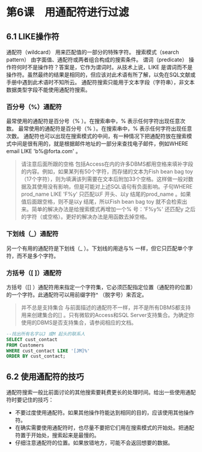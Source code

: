 # 第6课　用通配符进行过滤
## 6.1 LIKE操作符
通配符（wildcard） 用来匹配值的一部分的特殊字符。
搜索模式（search pattern） 由字面值、通配符或两者组合构成的搜索条件。
谓词（predicate） 操作符何时不是操作符？答案是，它作为谓词时。从技术上说，LIKE 是谓词而不是操作符。虽然最终的结果是相同的，但应该对此术语有所了解，以免在SQL文献或手册中遇到此术语时不知所云。
通配符搜索只能用于文本字段（字符串），非文本数据类型字段不能使用通配符搜索。
### 百分号（%）通配符
最常使用的通配符是百分号（% ）。在搜索串中，% 表示任何字符出现任意次数。
最常使用的通配符是百分号（% ）。在搜索串中，% 表示任何字符出现任意次数。
通配符也可以出现在搜索模式的中间，有一种情况下把通配符放在搜索模式中间是很有用的，就是根据邮件地址的一部分来查找电子邮件，例如WHERE email LIKE 'b%@forta.com' 。
> 请注意后面所跟的空格
> 包括Access在内的许多DBMS都用空格来填补字段的内容。例如，如果某列有50个字符，而存储的文本为Fish bean bag toy （17个字符），则为填满该列需要在文本后附加33个空格。这样做一般对数据及其使用没有影响，但是可能对上述SQL语句有负面影响。子句WHERE prod_name LIKE 'F%y' 只匹配以F 开头、以y 结尾的prod_name 。如果值后面跟空格，则不是以y 结尾，所以Fish bean bag toy 就不会检索出来。简单的解决办法是给搜索模式再增加一个% 号：'F%y%' 还匹配y 之后的字符（或空格）。更好的解决办法是用函数去掉空格。

### 下划线（\_）通配符
另一个有用的通配符是下划线（\_ ）。下划线的用途与% 一样，但它只匹配单个字符，而不是多个字符。
### 方括号（[ ]）通配符
方括号（[] ）通配符用来指定一个字符集，它必须匹配指定位置（通配符的位置）的一个字符。此通配符可以用前缀字符^ （脱字号）来否定。
> 并不总是支持集合
> 与前面描述的通配符不一样，并不是所有DBMS都支持用来创建集合的[] 。只有微软的Access和SQL Server支持集合。为确定你使用的DBMS是否支持集合，请参阅相应的文档。

```sql
--找出所有名字以J 或M 起头的联系人
SELECT cust_contact
FROM Customers
WHERE cust_contact LIKE '[JM]%'
ORDER BY cust_contact;
```

## 6.2 使用通配符的技巧
通配符搜索一般比前面讨论的其他搜索要耗费更长的处理时间。给出一些使用通配符时要记住的技巧：
* 不要过度使用通配符。如果其他操作符能达到相同的目的，应该使用其他操作符。
* 在确实需要使用通配符时，也尽量不要把它们用在搜索模式的开始处。把通配符置于开始处，搜索起来是最慢的。
* 仔细注意通配符的位置。如果放错地方，可能不会返回想要的数据。